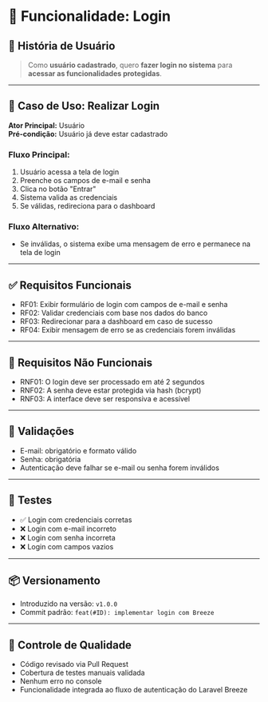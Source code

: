# 🔐 Funcionalidade: Login

## 🧾 História de Usuário
> Como **usuário cadastrado**, quero **fazer login no sistema** para **acessar as funcionalidades protegidas**.

---

## 🎯 Caso de Uso: Realizar Login

**Ator Principal:** Usuário  
**Pré-condição:** Usuário já deve estar cadastrado

### Fluxo Principal:
1. Usuário acessa a tela de login
2. Preenche os campos de e-mail e senha
3. Clica no botão "Entrar"
4. Sistema valida as credenciais
5. Se válidas, redireciona para o dashboard

### Fluxo Alternativo:
- Se inválidas, o sistema exibe uma mensagem de erro e permanece na tela de login

---

## ✅ Requisitos Funcionais
- RF01: Exibir formulário de login com campos de e-mail e senha
- RF02: Validar credenciais com base nos dados do banco
- RF03: Redirecionar para a dashboard em caso de sucesso
- RF04: Exibir mensagem de erro se as credenciais forem inválidas

---

## 📐 Requisitos Não Funcionais
- RNF01: O login deve ser processado em até 2 segundos
- RNF02: A senha deve estar protegida via hash (bcrypt)
- RNF03: A interface deve ser responsiva e acessível

---

## 📌 Validações
- E-mail: obrigatório e formato válido
- Senha: obrigatória
- Autenticação deve falhar se e-mail ou senha forem inválidos

---

## 🧪 Testes
- ✅ Login com credenciais corretas
- ❌ Login com e-mail incorreto
- ❌ Login com senha incorreta
- ❌ Login com campos vazios

---

## 📦 Versionamento
- Introduzido na versão: `v1.0.0`
- Commit padrão: `feat(#ID): implementar login com Breeze`

---

## 🧪 Controle de Qualidade
- Código revisado via Pull Request
- Cobertura de testes manuais validada
- Nenhum erro no console
- Funcionalidade integrada ao fluxo de autenticação do Laravel Breeze
